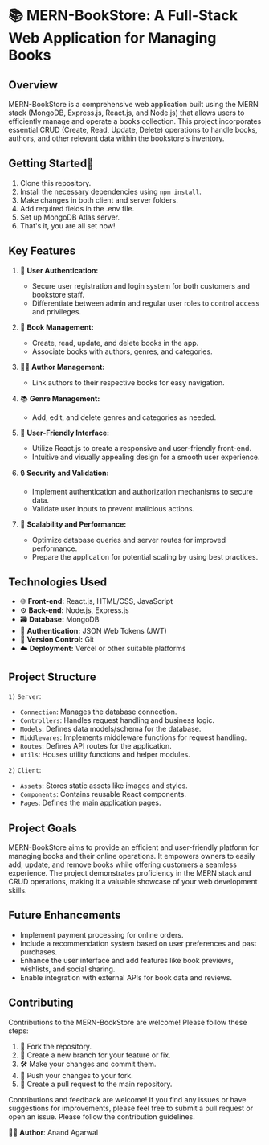 # 📚 MERN-BookStore: A Full-Stack Web Application for Managing Books

## Overview

MERN-BookStore is a comprehensive web application built using the MERN stack (MongoDB, Express.js, React.js, and Node.js) that allows users to efficiently manage and operate a books collection. This project incorporates essential CRUD (Create, Read, Update, Delete) operations to handle books, authors, and other relevant data within the bookstore's inventory.

## Getting Started🚀 

1. Clone this repository.
2. Install the necessary dependencies using `npm install`.
3. Make changes in both client and server folders.
4. Add required fields in the .env file.
5. Set up MongoDB Atlas server.
6. That's it, you are all set now!

## Key Features

1. 🔐 **User Authentication:**
   - Secure user registration and login system for both customers and bookstore staff.
   - Differentiate between admin and regular user roles to control access and privileges.

2. 📖 **Book Management:**
   - Create, read, update, and delete books in the app.
   - Associate books with authors, genres, and categories.

3. 👨‍💼 **Author Management:**
   - Link authors to their respective books for easy navigation.

4. 📚 **Genre Management:**
   - Add, edit, and delete genres and categories as needed.

5. 🌟 **User-Friendly Interface:**
   - Utilize React.js to create a responsive and user-friendly front-end.
   - Intuitive and visually appealing design for a smooth user experience.

6. 🔒 **Security and Validation:**
    - Implement authentication and authorization mechanisms to secure data.
    - Validate user inputs to prevent malicious actions.

7. 🚀 **Scalability and Performance:**
    - Optimize database queries and server routes for improved performance.
    - Prepare the application for potential scaling by using best practices.

## Technologies Used

- 🌐 **Front-end:** React.js, HTML/CSS, JavaScript
- ⚙️ **Back-end:** Node.js, Express.js
- 🗃️ **Database:** MongoDB
- 🔑 **Authentication:** JSON Web Tokens (JWT)
- 🔄 **Version Control:** Git
- ☁️ **Deployment:** Vercel or other suitable platforms

## Project Structure

`1)` `Server`: 
- `Connection`: Manages the database connection.
- `Controllers`: Handles request handling and business logic.
- `Models`: Defines data models/schema for the database.
- `Middlewares`: Implements middleware functions for request handling.
- `Routes`: Defines API routes for the application.
- `utils`: Houses utility functions and helper modules.

`2)` `Client`:
- `Assets`: Stores static assets like images and styles.
- `Components`: Contains reusable React components.
- `Pages`: Defines the main application pages.

## Project Goals

MERN-BookStore aims to provide an efficient and user-friendly platform for managing books and their online operations. It empowers owners to easily add, update, and remove books while offering customers a seamless experience. The project demonstrates proficiency in the MERN stack and CRUD operations, making it a valuable showcase of your web development skills.

## Future Enhancements

- Implement payment processing for online orders.
- Include a recommendation system based on user preferences and past purchases.
- Enhance the user interface and add features like book previews, wishlists, and social sharing.
- Enable integration with external APIs for book data and reviews.

## Contributing

Contributions to the MERN-BookStore are welcome! Please follow these steps:

1. 🍴 Fork the repository.
2. 🌿 Create a new branch for your feature or fix.
3. 🛠️ Make your changes and commit them.
4. 🚀 Push your changes to your fork.
5. 🔄 Create a pull request to the main repository.

Contributions and feedback are welcome! If you find any issues or have suggestions for improvements, please feel free to submit a pull request or open an issue. Please follow the contribution guidelines.

👨‍💻 **Author**: Anand Agarwal
